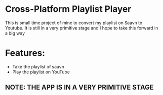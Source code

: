 # Cross-Platform Playlist Player
This is small time project of mine to convert my playlist on Saavn to Youtube. It is still in a very primitive stage and I hope to take this forward in a big way<br/>
# Features:
  - Take the playlist of saavn
  - Play the playlist on YouTube
## NOTE: THE APP IS IN A VERY PRIMITIVE STAGE
